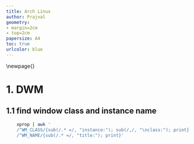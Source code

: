 ```yaml
---
title: Arch Linux
author: Prajval
geometry:
- margin=2cm
- top=2cm
papersize: A4
toc: true
urlcolor: blue
---
```


\newpage{}

# 1. DWM

## 1.1 find window class and instance name 

```bash
    xprop | awk '
    /^WM_CLASS/{sub(/.* =/, "instance:"); sub(/,/, "\nclass:"); print}
    /^WM_NAME/{sub(/.* =/, "title:"); print}'
```

